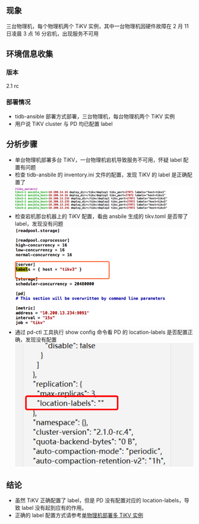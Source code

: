 ## 现象
三台物理机，每个物理机两个 TiKV 实例，其中一台物理机因硬件故障在 2 月 11 日凌晨 3 点 16 分宕机，出现服务不可用

## 环境信息收集
### 版本

2.1 rc

### 部署情况

 - tidb-ansible 部署方式部署，三台物理机，每台物理机两个 TiKV 实例
 - 用户说 TiKV cluster 与 PD 均已配置 label

## 分析步骤

- 单台物理机部署多台 TiKV，一台物理机宕机导致服务不可用，怀疑 label 配置有问题
- 检查 tidb-ansbile 的 inventory.ini 文件的配置，发现 TiKV 的 label 是正确配置了
![ansible-inventory](./resources/case1-tikv-ansible-lables.png)
- 检查宕机那台机器上的 TiKV 配置，看由 ansbile 生成的 tikv.toml 是否带了 label，发现没有问题
![tikv-config](./resources/case1-tikv-config-lables.png)
- 通过 pd-ctl 工具执行 show config 命令看 PD 的 location-labels 是否配置正确，发现没有配置
![pd-location-labels](./resources/case1-pd-location-labels.png)

## 结论
- 虽然 TiKV 正确配置了 label，但是 PD 没有配置对应的 location-labels，导致 label 没有起到应有的作用。
- 正确的 label 配置方式请参考[单物理机部署多 TiKV 实例](https://pingcap.com/docs-cn/stable/how-to/deploy/orchestrated/ansible/#%E5%8D%95%E6%9C%BA%E5%A4%9A-tikv-%E5%AE%9E%E4%BE%8B%E9%9B%86%E7%BE%A4%E6%8B%93%E6%89%91)


